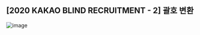 ## [2020 KAKAO BLIND RECRUITMENT - 2] 괄호 변환

![image](https://user-images.githubusercontent.com/22045163/91028764-e30c1b80-e638-11ea-856b-ae6787b5eb97.png)